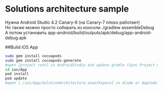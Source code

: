 # Solutions architecture sample
Нужна Android Studio 4.2 Canary-6 (на Canary-7 плохо работает)  
Но также можно просто собирать из консоли ./gradlew assembleDebug  
А потом установить  app-android/build/outputs/apk/debug/app-android-debug.apk

##Build iOS App
```bash
sudo gem install cocoapods
sudo gem install cocoapods-generate
#open [project root] in AndroidStudio and update gradle (Sync Project with Gradle Files)
cd ios/App
pod install
pod update
#open [./ios/App/SolutionArchitecture.xcworkspace] in XCode or AppCode and run project on iOS Emulator
```

